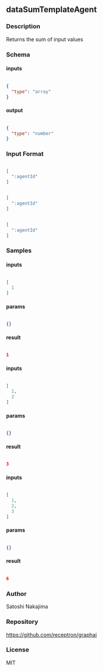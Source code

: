 ## dataSumTemplateAgent

### Description

Returns the sum of input values

### Schema

#### inputs

```json

{
  "type": "array"
}

````

#### output

```json

{
  "type": "number"
}

````

### Input Format

```json

[
  ":agentId"
]

````
```json

[
  ":agentId"
]

````
```json

[
  ":agentId"
]

````

### Samples

#### inputs

```json

[
  1
]

````

#### params

```json

{}

````

#### result

```json

1

````
#### inputs

```json

[
  1,
  2
]

````

#### params

```json

{}

````

#### result

```json

3

````
#### inputs

```json

[
  1,
  2,
  3
]

````

#### params

```json

{}

````

#### result

```json

6

````

### Author

Satoshi Nakajima

### Repository

https://github.com/receptron/graphai


### License

MIT

